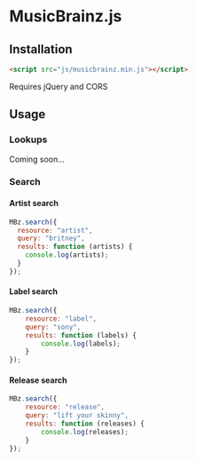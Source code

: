 # MusicBrainz.js

## Installation

```html
<script src="js/musicbrainz.min.js"></script>
```

Requires jQuery and CORS

## Usage

### Lookups

Coming soon...

### Search

#### Artist search

```javascript
MBz.search({
  resource: "artist",
  query: "britney",
  results: function (artists) {
    console.log(artists);
  }
});
```

#### Label search

```javascript
MBz.search({
    resource: "label",
    query: "sony",
    results: function (labels) {
        console.log(labels);
    }
});
```

#### Release search

```javascript
MBz.search({
    resource: "release",
    query: "lift your skinny",
    results: function (releases) {
        console.log(releases);
    }
});
```
